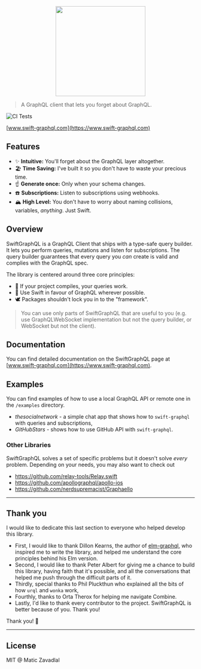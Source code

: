 <div align="center">
<img src="media/thumbnail.png" width="240" />
</div>

> A GraphQL client that lets you forget about GraphQL.

![CI Tests](https://github.com/maticzav/swift-graphql/workflows/Test/badge.svg)

[www.swift-graphql.com](https://www.swift-graphql.com)

## Features

- ✨ **Intuitive:** You'll forget about the GraphQL layer altogether.
- 🏖 **Time Saving:** I've built it so you don't have to waste your precious time.
- ☝️ **Generate once:** Only when your schema changes.
- ☎️ **Subscriptions:** Listen to subscriptions using webhooks.
- 🏔 **High Level:** You don't have to worry about naming collisions, variables, _anything_. Just Swift.

## Overview

SwiftGraphQL is a GraphQL Client that ships with a type-safe query builder. It lets you perform queries, mutations and listen for subscriptions. The query builder guarantees that every query you _can_ create is valid and complies with the GraphQL spec.

The library is centered around three core principles:

- 🚀 If your project compiles, your queries work.
- 🦉 Use Swift in favour of GraphQL wherever possible.
- 🕊 Packages shouldn't lock you in to the "framework".

> You can use only parts of SwiftGraphQL that are useful to you (e.g. use GraphQLWebSocket implementation but not the query builder, or WebSocket but not the client).

## Documentation

You can find detailed documentation on the SwiftGraphQL page at [www.swift-graphql.com](https://www.swift-graphql.com).

## Examples

You can find examples of how to use a local GraphQL API or remote one in the `/examples` directory.

- _thesocialnetwork_ - a simple chat app that shows how to `swift-graphql` with queries and subscriptions,
- _GitHubStars_ - shows how to use GitHub API with `swift-graphql`.

### Other Libraries

SwiftGraphQL solves a set of specific problems but it doesn't solve _every_ problem. Depending on your needs, you may also want to check out

- https://github.com/relay-tools/Relay.swift
- https://github.com/apollographql/apollo-ios
- https://github.com/nerdsupremacist/Graphaello

---

## Thank you

I would like to dedicate this last section to everyone who helped develop this library.

- First, I would like to thank Dillon Kearns, the author of [elm-graphql](http://github.com/dillonkearns/elm-graphql), who inspired me to write the library, and helped me understand the core principles behind his Elm version.
- Second, I would like to thank Peter Albert for giving me a chance to build this library, having faith that it's possible, and all the conversations that helped me push through the difficult parts of it.
- Thirdly, special thanks to Phil Pluckthun who explained all the bits of how `urql` and `wonka` work,
- Fourthly, thanks to Orta Therox for helping me navigate Combine.
- Lastly, I'd like to thank every contributor to the project. SwiftGraphQL is better because of you. Thank you!

Thank you! 🙌

---

## License

MIT @ Matic Zavadlal
